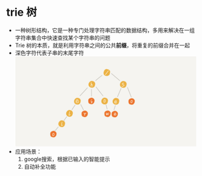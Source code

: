 # trie 树

- 一种树形结构，它是一种专门处理字符串匹配的数据结构，多用来解决在一组字符串集合中快速查找某个字符串的问题
- Trie 树的本质，就是利用字符串之间的公共**前缀**，将重复的前缀合并在一起
- 深色字符代表子串的末尾字符
![xx](https://github.com/erenming/LearnAlgs4/raw/master/notes/images/WX20191120-155637@2x.png)
- 应用场景：
    1. google搜索，根据已输入的智能提示
    2. 自动补全功能
